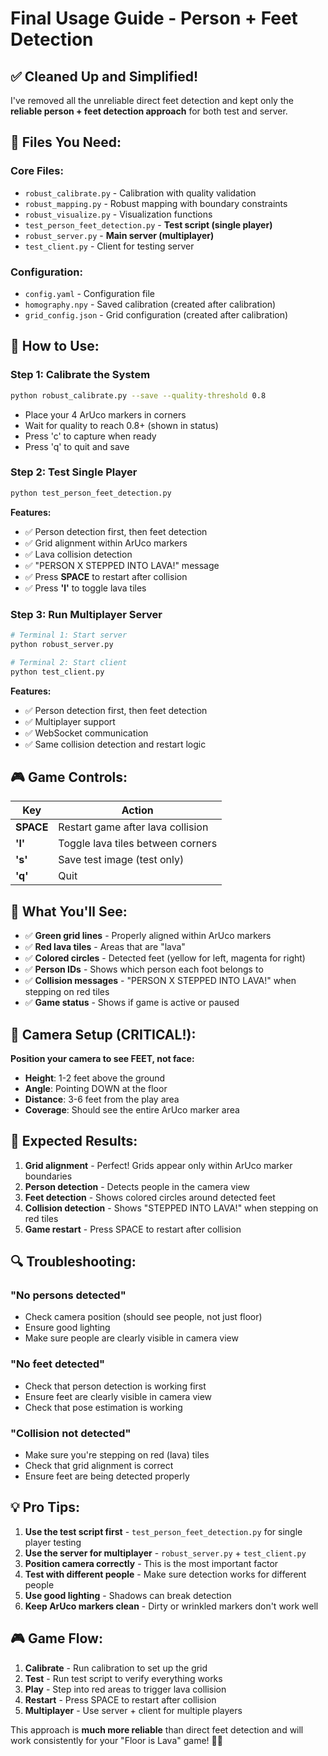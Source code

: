 # Final Usage Guide - Person + Feet Detection

## ✅ **Cleaned Up and Simplified!**

I've removed all the unreliable direct feet detection and kept only the **reliable person + feet detection approach** for both test and server.

## 📁 **Files You Need:**

### **Core Files:**
- `robust_calibrate.py` - Calibration with quality validation
- `robust_mapping.py` - Robust mapping with boundary constraints
- `robust_visualize.py` - Visualization functions
- `test_person_feet_detection.py` - **Test script (single player)**
- `robust_server.py` - **Main server (multiplayer)**
- `test_client.py` - Client for testing server

### **Configuration:**
- `config.yaml` - Configuration file
- `homography.npy` - Saved calibration (created after calibration)
- `grid_config.json` - Grid configuration (created after calibration)

## 🚀 **How to Use:**

### **Step 1: Calibrate the System**
```bash
python robust_calibrate.py --save --quality-threshold 0.8
```
- Place your 4 ArUco markers in corners
- Wait for quality to reach 0.8+ (shown in status)
- Press 'c' to capture when ready
- Press 'q' to quit and save

### **Step 2: Test Single Player**
```bash
python test_person_feet_detection.py
```
**Features:**
- ✅ Person detection first, then feet detection
- ✅ Grid alignment within ArUco markers
- ✅ Lava collision detection
- ✅ "PERSON X STEPPED INTO LAVA!" message
- ✅ Press **SPACE** to restart after collision
- ✅ Press **'l'** to toggle lava tiles

### **Step 3: Run Multiplayer Server**
```bash
# Terminal 1: Start server
python robust_server.py

# Terminal 2: Start client
python test_client.py
```
**Features:**
- ✅ Person detection first, then feet detection
- ✅ Multiplayer support
- ✅ WebSocket communication
- ✅ Same collision detection and restart logic

## 🎮 **Game Controls:**

| Key | Action |
|-----|--------|
| **SPACE** | Restart game after lava collision |
| **'l'** | Toggle lava tiles between corners |
| **'s'** | Save test image (test only) |
| **'q'** | Quit |

## 🎯 **What You'll See:**

- ✅ **Green grid lines** - Properly aligned within ArUco markers
- ✅ **Red lava tiles** - Areas that are "lava"
- ✅ **Colored circles** - Detected feet (yellow for left, magenta for right)
- ✅ **Person IDs** - Shows which person each foot belongs to
- ✅ **Collision messages** - "PERSON X STEPPED INTO LAVA!" when stepping on red tiles
- ✅ **Game status** - Shows if game is active or paused

## 🔧 **Camera Setup (CRITICAL!):**

**Position your camera to see FEET, not face:**
- **Height**: 1-2 feet above the ground
- **Angle**: Pointing DOWN at the floor
- **Distance**: 3-6 feet from the play area
- **Coverage**: Should see the entire ArUco marker area

## 🎯 **Expected Results:**

1. **Grid alignment** - Perfect! Grids appear only within ArUco marker boundaries
2. **Person detection** - Detects people in the camera view
3. **Feet detection** - Shows colored circles around detected feet
4. **Collision detection** - Shows "STEPPED INTO LAVA!" when stepping on red tiles
5. **Game restart** - Press SPACE to restart after collision

## 🔍 **Troubleshooting:**

### **"No persons detected"**
- Check camera position (should see people, not just floor)
- Ensure good lighting
- Make sure people are clearly visible in camera view

### **"No feet detected"**
- Check that person detection is working first
- Ensure feet are clearly visible in camera view
- Check that pose estimation is working

### **"Collision not detected"**
- Make sure you're stepping on red (lava) tiles
- Check that grid alignment is correct
- Ensure feet are being detected properly

## 💡 **Pro Tips:**

1. **Use the test script first** - `test_person_feet_detection.py` for single player testing
2. **Use the server for multiplayer** - `robust_server.py` + `test_client.py`
3. **Position camera correctly** - This is the most important factor
4. **Test with different people** - Make sure detection works for different people
5. **Use good lighting** - Shadows can break detection
6. **Keep ArUco markers clean** - Dirty or wrinkled markers don't work well

## 🎮 **Game Flow:**

1. **Calibrate** - Run calibration to set up the grid
2. **Test** - Run test script to verify everything works
3. **Play** - Step into red areas to trigger lava collision
4. **Restart** - Press SPACE to restart after collision
5. **Multiplayer** - Use server + client for multiple players

This approach is **much more reliable** than direct feet detection and will work consistently for your "Floor is Lava" game! 🎯🔥

